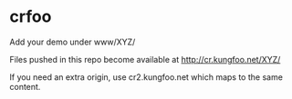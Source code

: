 # crfoo

Add your demo under www/XYZ/

Files pushed in this repo become available at http://cr.kungfoo.net/XYZ/

If you need an extra origin, use cr2.kungfoo.net which maps to the same content.

